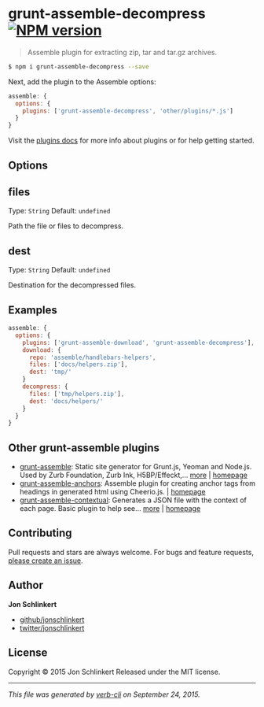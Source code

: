 # grunt-assemble-decompress [![NPM version](https://badge.fury.io/js/grunt-assemble-decompress.svg)](http://badge.fury.io/js/grunt-assemble-decompress)

> Assemble plugin for extracting zip, tar and tar.gz archives.

```sh
$ npm i grunt-assemble-decompress --save
```

Next, add the plugin to the Assemble options:

```js
assemble: {
  options: {
    plugins: ['grunt-assemble-decompress', 'other/plugins/*.js']
  }
}
```

Visit the [plugins docs](http://assemble.io/plugins/) for more info about plugins or for help getting started.

## Options

## files

Type: `String`
Default: `undefined`

Path the file or files to decompress.

## dest

Type: `String`
Default: `undefined`

Destination for the decompressed files.

## Examples

```js
assemble: {
  options: {
    plugins: ['grunt-assemble-download', 'grunt-assemble-decompress'],
    download: {
      repo: 'assemble/handlebars-helpers',
      files: ['docs/helpers.zip'],
      dest: 'tmp/'
    }
    decompress: {
      files: ['tmp/helpers.zip'],
      dest: 'docs/helpers/'
    }
  }
}
```

## Other grunt-assemble plugins

* [grunt-assemble](https://www.npmjs.com/package/grunt-assemble): Static site generator for Grunt.js, Yeoman and Node.js. Used by Zurb Foundation, Zurb Ink, H5BP/Effeckt,… [more](https://www.npmjs.com/package/grunt-assemble) | [homepage](http://assemble.io)
* [grunt-assemble-anchors](https://www.npmjs.com/package/grunt-assemble-anchors): Assemble plugin for creating anchor tags from headings in generated html using Cheerio.js. | [homepage](https://github.com/assemble/grunt-assemble-anchors)
* [grunt-assemble-contextual](https://www.npmjs.com/package/grunt-assemble-contextual): Generates a JSON file with the context of each page. Basic plugin to help see… [more](https://www.npmjs.com/package/grunt-assemble-contextual) | [homepage](https://github.com/assemble/grunt-assemble-contextual)

## Contributing

Pull requests and stars are always welcome. For bugs and feature requests, [please create an issue](https://github.com/assemble/grunt-assemble-decompress/issues/new).

## Author

**Jon Schlinkert**

+ [github/jonschlinkert](https://github.com/jonschlinkert)
+ [twitter/jonschlinkert](http://twitter.com/jonschlinkert)

## License

Copyright © 2015 Jon Schlinkert
Released under the MIT license.

***

_This file was generated by [verb-cli](https://github.com/assemble/verb-cli) on September 24, 2015._